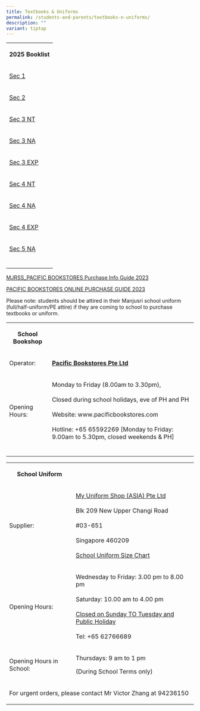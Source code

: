 ```yaml
---
title: Textbooks & Uniforms
permalink: /students-and-parents/textbooks-n-uniforms/
description: ""
variant: tiptap
---
```

<table style="minWidth: 25px">
<colgroup>
<col>
</colgroup>
<tbody>
<tr>
<th rowspan="1" colspan="1">
<p>2025 Booklist</p>
</th>
</tr>
<tr>
<td rowspan="1" colspan="1">
<p><a href="/files/Textbooks &amp; Uniforms/2025 booklist/2025_S1_Booklist.pdf" rel="noopener nofollow" target="_blank">Sec 1</a>
</p>
</td>
</tr>
<tr>
<td rowspan="1" colspan="1">
<p><a href="/files/Textbooks &amp; Uniforms/2025 booklist/2025_S2_Booklist.pdf" rel="noopener nofollow" target="_blank">Sec 2</a>
</p>
</td>
</tr>
<tr>
<td rowspan="1" colspan="1">
<p><a href="/files/Textbooks &amp; Uniforms/2025 booklist/2025_S3_NT__Booklist.pdf" rel="noopener nofollow" target="_blank">Sec 3 NT</a>
</p>
</td>
</tr>
<tr>
<td rowspan="1" colspan="1">
<p><a href="/files/Textbooks &amp; Uniforms/2025 booklist/2025_S3_NA__Booklist.pdf" rel="noopener nofollow" target="_blank">Sec 3 NA</a>
</p>
</td>
</tr>
<tr>
<td rowspan="1" colspan="1">
<p><a href="/files/Textbooks &amp; Uniforms/2025 booklist/2025_S3_EXP__Booklist.pdf" rel="noopener nofollow" target="_blank">Sec 3 EXP</a>
</p>
</td>
</tr>
<tr>
<td rowspan="1" colspan="1">
<p><a href="/files/Textbooks &amp; Uniforms/2025 booklist/2025_S4_NT__Booklist.pdf" rel="noopener nofollow" target="_blank">Sec 4 NT</a>
</p>
</td>
</tr>
<tr>
<td rowspan="1" colspan="1">
<p><a href="/files/Textbooks &amp; Uniforms/2025 booklist/2025_S4_NA__Booklist.pdf" rel="noopener nofollow" target="_blank">Sec 4 NA</a>
</p>
</td>
</tr>
<tr>
<td rowspan="1" colspan="1">
<p><a href="/files/Textbooks &amp; Uniforms/2025 booklist/2025_S4_EXP__Booklist.pdf" rel="noopener nofollow" target="_blank">Sec 4 EXP</a>
</p>
</td>
</tr>
<tr>
<td rowspan="1" colspan="1">
<p><a href="/files/Textbooks &amp; Uniforms/2025 booklist/2025_S5_NA__Booklist.pdf" rel="noopener nofollow" target="_blank">Sec 5 NA</a>
</p>
</td>
</tr>
<tr>
<td rowspan="1" colspan="1">
<p></p>
</td>
</tr>
</tbody>
</table>
<p><a href="/files/Textbooks%20&amp;%20Uniforms/2024%20booklist/mjrss_pacific%20bookstores%20purchase%20info%20guide%202023.pdf" rel="noopener noreferrer nofollow" target="_blank">MJRSS_PACIFIC BOOKSTORES Purchase Info Guide 2023</a>
</p>
<p><a href="/files/Textbooks%20&amp;%20Uniforms/2024%20booklist/pacific%20bookstores%20online%20purchase%20guide%202023.pdf" rel="noopener noreferrer nofollow" target="_blank">PACIFIC BOOKSTORES ONLINE PURCHASE GUIDE 2023</a>
</p>
<p>Please note: students should be attired in their Manjusri school uniform
(full/half-uniform/PE attire) if they are coming to school to purchase
textbooks or uniform.</p>
<table style="minWidth: 50px">
<colgroup>
<col>
<col>
</colgroup>
<tbody>
<tr>
<th rowspan="1" colspan="1">
<p>School Bookshop</p>
</th>
<th rowspan="1" colspan="1">
<p></p>
</th>
</tr>
<tr>
<td rowspan="1" colspan="1">
<p>Operator:</p>
</td>
<td rowspan="1" colspan="1">
<p><strong><a href="http://www.pacificbookstores.com" rel="noopener noreferrer nofollow" target="_blank">Pacific Bookstores Pte Ltd</a></strong>
</p>
</td>
</tr>
<tr>
<td rowspan="1" colspan="1">
<p>Opening Hours:</p>
</td>
<td rowspan="1" colspan="1">
<p>Monday to Friday (8.00am to 3.30pm),
<br>
<br>Closed during school holidays, eve of PH and PH
<br>
<br>Website: www.pacificbookstores.com
<br>
<br>Hotline: +65 65592269 [Monday to Friday: 9.00am to 5.30pm, closed weekends
&amp; PH]</p>
</td>
</tr>
<tr>
<td rowspan="1" colspan="1">
<p></p>
</td>
<td rowspan="1" colspan="1">
<p></p>
</td>
</tr>
</tbody>
</table>
<table style="minWidth: 50px">
<colgroup>
<col>
<col>
</colgroup>
<tbody>
<tr>
<th rowspan="1" colspan="1">
<p>School Uniform</p>
</th>
<th rowspan="1" colspan="1">
<p></p>
</th>
</tr>
<tr>
<td rowspan="1" colspan="1">
<p>Supplier:</p>
</td>
<td rowspan="1" colspan="1">
<p><a href="https://www.myuniformshop.com.sg/contact" rel="noopener noreferrer nofollow" target="_blank">My Uniform Shop (ASIA) Pte Ltd</a>
<br>
<br>Blk 209 New Upper Changi Road
<br>
<br>#03-651
<br>
<br>Singapore 460209
<br>
<br><a href="/files/Textbooks%20&amp;%20Uniforms/MJR%20Size%20Chart.pdf" rel="noopener noreferrer nofollow" target="_blank">School Uniform Size Chart</a> 
<br>
</p>
</td>
</tr>
<tr>
<td rowspan="1" colspan="1">
<p>Opening Hours:</p>
</td>
<td rowspan="1" colspan="1">
<p>Wednesday to Friday: 3.00 pm to 8.00 pm
<br>
<br>Saturday: 10.00 am to 4.00 pm
<br>
<br><u>Closed on Sunday TO Tuesday and Public Holiday</u>
<br>
<br>Tel: +65 62766689</p>
</td>
</tr>
<tr>
<td rowspan="1" colspan="1">
<p>Opening Hours in School:</p>
</td>
<td rowspan="1" colspan="1">
<p>Thursdays: 9 am to 1 pm</p>
<p>(During School Terms only)</p>
</td>
</tr>
<tr>
<td rowspan="1" colspan="2">
<p>For urgent orders, please contact Mr Victor Zhang at 94236150</p>
</td>
</tr>
</tbody>
</table>
<p></p>